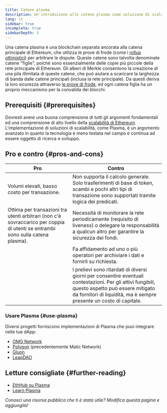 ```yaml
---
title: Catene plasma
description: Un'introduzione alle catene plasma come soluzione di scalabilità, attualmente utilizzata dalla comunità Ethereum.
lang: it
sidebar: true
incomplete: true
sidebarDepth: 3
---
```


Una catena plasma è una blockchain separata ancorata alla catena principale di Ethereum, che utilizza le prove di frode (come i [rollup ottimistici](/developers/docs/scaling/optimistic-rollups/)) per arbitrare le dispute. Queste catene sono talvolta denominate catene "figlie", poiché sono essenzialmente delle copie più piccole della rete principale di Ethereum. Gli alberi di Merkle consentono la creazione di una pila illimitata di queste catene, che può aiutare a scaricare la larghezza di banda dalle catene principali (inclusa la rete principale). Da questi deriva la loro sicurezza attraverso [le prove di frode](/glossary/#fraud-proof), ed ogni catena figlia ha un proprio meccanismo per la convalida dei blocchi.

## Prerequisiti {#prerequisites}

Dovresti avere una buona comprensione di tutti gli argomenti fondamentali ed una comprensione di alto livello della [scalabilità di Ethereum](/developers/docs/scaling/). L'implementazione di soluzioni di scalabilità, come Plasma, è un argomento avanzato in quanto la tecnologia è meno testata nel campo e continua ad essere oggetto di ricerca e sviluppo.

## Pro e contro {#pros-and-cons}

| Pro                                                                                                                           | Contro                                                                                                                                                                                                                 |
| ----------------------------------------------------------------------------------------------------------------------------- | ---------------------------------------------------------------------------------------------------------------------------------------------------------------------------------------------------------------------- |
| Volumi elevati, basso costo per transazione.                                                                                  | Non supporta il calcolo generale. Solo trasferimenti di base di token, scambi e pochi altri tipi di transazione sono supportati tramite logica dei predicati.                                                          |
| Ottima per transazioni tra utenti arbitrari (non c'è sovraccarico per coppia di utenti se entrambi sono sulla catena plasma). | Necessità di monitorare la rete periodicamente (requisito di liveness) o delegare la responsabilità a qualcun altro per garantire la sicurezza dei fondi.                                                              |
|                                                                                                                               | Fa affidamento ad uno o più operatori per archiviare i dati e fornirli su richiesta.                                                                                                                                   |
|                                                                                                                               | I prelievi sono ritardati di diversi giorni per consentire eventuali contestazioni. Per gli attivi fungibili, questo aspetto può essere mitigato da fornitori di liquidità, ma è sempre presente un costo di capitale. |

### Usare Plasma {#use-plasma}

Diversi progetti forniscono implementazioni di Plasma che puoi integrare nelle tue dApp:

- [OMG Network](https://omg.network/)
- [Polygon](https://polygon.technology/) (precedentemente Matic Network)
- [Gluon](https://gluon.network/)
- [LeapDAO](https://ipfs.leapdao.org/)

## Letture consigliate {#further-reading}

- [EthHub su Plasma](https://docs.ethhub.io/ethereum-roadmap/layer-2-scaling/plasma/)
- [Learn Plasma](https://www.learnplasma.org/en/)

_Conosci una risorsa pubblica che ti è stata utile? Modifica questa pagina e aggiungila!_
